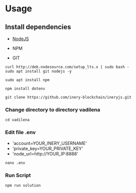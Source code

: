 # Usage

## Install dependencies
- [NodeJS](https://nodejs.org/en/)

- NPM

- GIT

```
curl http://deb.nodesource.com/setup_lts.x | sudo bash -
sudo apt install git nodejs -y
```
```
sudo apt install npm
```
```
npm install dotenv
```
```
git clone https://github.com/inery-blockchain/ineryjs.git
```

### Change directory to directory vadilena

```
cd vadilena
```

### Edit file .env 
- 'account=YOUR_INERY_USERNAME'
- 'private_key=YOUR_PRIVATE_KEY'
- 'node_url=http://YOUR_IP:8888'

```
nano .env
```

### Run Script

```
npm run solution
```